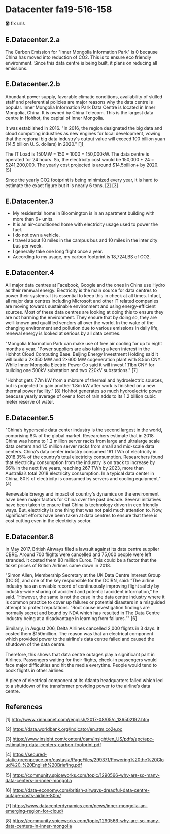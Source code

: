 # Datacenter fa19-516-158

:o2: fix urls

## E.Datacenter.2.a

The Carbon Emission for "Inner Mongolia Information Park" is 0 because China has moved into reduction of CO2. This is to ensure eco friendly environment. Since this data centre is being built, it plans on reducing all emissions.

## E.Datacenter.2.b

Abundant power supply, favorable climatic conditions, availability of skilled staff and preferential policies are major reasons why the data centre is popular. 
Inner Mongolia Information Park Data Centre is located in Inner Mongolia, China. It is owned by China Telecom. This is the largest data centre in Hohhot, the capital of Inner Mongolia. 

It was established in 2016. "In 2016, the region designated the big data and cloud computing industries as new engines for local development, vowing that the regional big data industry's output value will exceed 100 billion yuan (14.5 billion U. S. dollars) in 2020." [[1]](http://www.xinhuanet.com//english/2017-08/05/c_136502192.htm)

The IT Load is 150MW = 150 * 1000 = 150,000kW. The data centre is operated for 24 hours. So, the electricity cost would be 150,000 * 24 = $241,200,000. The yearly cost projected is around $14.5billion+ by 2020. [5]

Since the yearly CO2 footprint is being minimized every year, it is hard to estimate the exact figure but it is nearly 6 tons. [2] [3]


## E.Datacenter.3

* My residential home in Bloomington is in an apartment building with more than 6+ units. 
* It is an air-conditioned home with electricity usage used to power the fuel. 
* I do not own a vehicle. 
* I travel about 10 miles in the campus bus and 10 miles in the inter city bus per week. 
* I generally take one long flight once a year.
* According to my usage, my carbon footprint is 18,724LBS of CO2.

## E.Datacenter.4

All major data centres at Facebook, Google and the ones in China use Hydro as their renewal energy. Electricity is the main source for data centres to power their systems. It is essential to keep this in check at all times. Infact, all major data centres including Microsoft and other IT related companies are moving towards sustainable environment and using energy-efficient sources. Most of these data centres are looking at doing this to ensure they are not harming the environment. They ensure that by doing so, they are well-known and qualified vendors all over the world. In the wake of the changing environment and pollution due to various emissions in daily life, renewal energy is looked at serious by all data centres.

"Mongolia Information Park can make use of free air cooling for up to eight months a year. "Power suppliers are also taking a keen interest in the Hohhot Cloud Computing Base. Beijing Energy Investment Holding said it will build a 2×350 MW and 2×600 MW cogeneration plant with 8.5bn CNY. While Inner Mongolia Electric Power Co said it will invest 1.11bn CNY for building one 500kV substation and two 220kV substations." [7]

"Hohhot gets 7.7m kW from a mixture of thermal and hydroelectric sources, but is projected to gain another 1.8m kW after work is finished on a new thermal power facility." [8] Hohhot generates so much hydroelectric power beacuse yearly average of over a foot of rain adds to its 1.2 billion cubic meter reserve of water.

## E.Datacenter.5

"China’s hyperscale data center industry is the second largest in the world, comprising 8% of the global
market. Researchers estimate that in 2018 China was home to 1.2 million server racks from large and ultralarge scale data centers and 1.5 million server racks from small and mid-scale data centers. China’s data center industry consumed 161 TWh of
electricity in 2018.35% of the country’s total electricity consumption. Researchers found that electricity consumption from the industry is on track to increase by 66% in the next five years, reaching 267 TWh by 2023, more than Australia’s total 2018 electricity consumption. In a typical data center in China, 80% of electricity is consumed by servers and cooling equipment." [4]

Renewable Energy and impact of country's dynamics on the environment have been major factors for China over the past decade. Several initiatives have been taken to ensure that China is technology driven in eco friendly ways. But, electricity is one thing that was not paid much attention to. Now, significant efforts have been taken at data centres to ensure that there is cost cutting even in the electricity sector. 

## E.Datacenter.8

In May 2017, British Airways filed a lawsuit against its data centre supplier CBRE. Around 700 flights were cancelled and 75,000 people were left stranded. It costed them 80 million Euros. This could be a factor that the ticket prices of British Airlines came down in 2018.

"Simon Allen, Membership Secretary at the UK Data Centre Interest Group (DCIG), and one of the key responsible for the DCIRN, said: “The airline industry has an enviable record of continuously improving flight safety by industry-wide sharing of accident and potential accident information,” he said.
“However, the same is not the case in the data centre industry where it is common practice to cover up failures or potential disasters in a misguided attempt to protect reputations.
“Root cause investigation findings are normally secret and bound by NDA which has resulted in The Data Centre industry being at a disadvantage in learning from failures.”" [6]

Similarly, in August 206, Delta Airlines cancelled 2,000 flights in 3 days. It costed them $150million. The reason was that an electrical component which provided power to the airline's data centre failed and caused the shutdown of the data centre. 

Therefore, this shows that data centre outages play a significant part in Airlines. Passengers waiting for their flights, check-in passengers would face major difficulties and hit the media everytime. People would tend to book flights in other airlines.

A piece of electrical component at its Atlanta headquarters failed which led to a shutdown of the transformer providing power to the airline’s data centre.


## References

[1] http://www.xinhuanet.com//english/2017-08/05/c_136502192.htm

[2] https://data.worldbank.org/indicator/en.atm.co2e.pc

[3] https://www.insight.com/content/dam/insight/en_US/pdfs/apc/apc-estimating-data-centers-carbon-footprint.pdf

[4] https://secured-static.greenpeace.org/eastasia/PageFiles/299371/Powering%20the%20Cloud%20_%20English%20Briefing.pdf

[5] https://community.spiceworks.com/topic/1290566-why-are-so-many-data-centers-in-inner-mongolia

[6] https://data-economy.com/british-airways-dreadful-data-centre-outage-costs-airline-80m/

[7] https://www.datacenterdynamics.com/news/inner-mongolia-an-emerging-region-for-cloud/ 

[8] https://community.spiceworks.com/topic/1290566-why-are-so-many-data-centers-in-inner-mongolia
